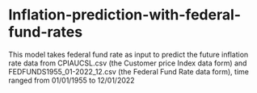 # Inflation-prediction-with-federal-fund-rates
This model takes federal fund rate as input to predict the future inflation rate
data from CPIAUCSL.csv (the Customer price Index data form) and FEDFUNDS1955_01-2022_12.csv (the Federal Fund Rate data form), time ranged from 01/01/1955 to 12/01/2022
